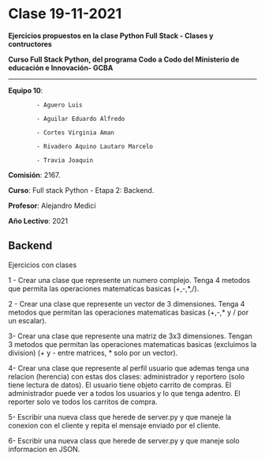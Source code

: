 # Clase 19-11-2021

**Ejercicios propuestos en la clase Python Full Stack - Clases y contructores**

**Curso Full Stack Python, del programa Codo a Codo del Ministerio de educación e Innovación- GCBA**

----
**Equipo 10**: 

            - Aguero Luis
            
            - Aguilar Eduardo Alfredo
            
            - Cortes Virginia Aman
            
            - Rivadero Aquino Lautaro Marcelo
            
            - Travia Joaquin
            

**Comisión**: 2167.

**Curso**: Full stack Python - Etapa 2: Backend.

**Profesor**: Alejandro Medici

**Año Lectivo**: 2021


Backend
----
Ejercicios con clases

1 - Crear una clase que represente un numero complejo. Tenga 4 metodos que permita las operaciones matematicas basicas (+,-,*,/).

2 - Crear una clase que represente un vector de 3 dimensiones. Tenga 4 metodos que permitan las operaciones matematicas basicas (+,-,* y / por un escalar).

3- Crear una clase que represente una matriz de 3x3 dimensiones. Tengan 3 metodos que permitan las operaciones matematicas basicas (excluimos la division) (+ y - entre matrices, * solo por un vector).

4- Crear una clase que represente al perfil usuario que ademas tenga una relacion (herencia) con estas dos clases: administrador y reportero (solo tiene lectura de datos). El usuario tiene objeto carrito de compras. El administrador puede ver a todos los usuarios y lo que tenga adentro. El reporter solo ve todos los carritos de compra.

5- Escribir una nueva class que herede de server.py y que maneje la conexion con el cliente y repita el mensaje enviado por el cliente.

6- Escribir una nueva class que herede de server.py y que maneje solo informacion en JSON.
